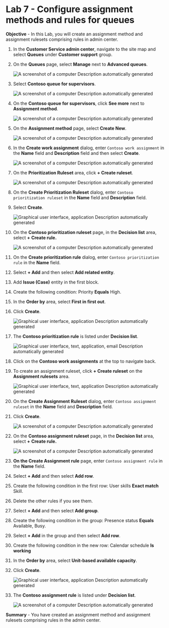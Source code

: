 # Lab 7 - Configure assignment methods and rules for queues

**Objective** - In this Lab, you will create an assignment method and assignment rulesets comprising rules in admin center.

1.  In the **Customer Service admin center**, navigate to the site map
    and select **Queues** under **Customer support** group.

2.  On the **Queues** page, select **Manage** next to **Advanced
    queues**.

    ![A screenshot of a computer Description automatically
generated](./media/media7/image1.png)

3.  Select **Contoso queue for supervisors**.

    ![A screenshot of a computer Description automatically
generated](./media/media7/image2.png)

4.  On the **Contoso queue for supervisors**, click **See more** next to
    **Assignment method**.

    ![A screenshot of a computer Description automatically
generated](./media/media7/image3.png)

5.  On the **Assignment method** page, select **Create New**.

    ![A screenshot of a computer Description automatically
generated](./media/media7/image4.png)

6.  In the **Create work assignment** dialog, enter `Contoso work
    assignment` in the **Name** field and **Description** field and
    then select **Create**.

    ![A screenshot of a computer Description automatically
generated](./media/media7/image5.png)

7.  On the **Prioritization Ruleset** area, click **+ Create ruleset**.

    ![A screenshot of a computer Description automatically
generated](./media/media7/image6.png)

8.  On the **Create Prioritization Ruleset** dialog, enter `Contoso
    prioritization ruleset` in the **Name** field and **Description**
    field.

9.  Select **Create**.

    ![Graphical user interface, application Description automatically
generated](./media/media7/image7.png)

10. On the **Contoso prioritization ruleset** page, in the **Decision
    list** area, select **+** **Create rule.**

    ![A screenshot of a computer Description automatically
generated](./media/media7/image8.png)

11. On the **Create prioritization rule** dialog, enter `Contoso
    prioritization rule` in the **Name** field.

12. Select **+ Add** and then select **Add related entity**.

13. Add **Issue (Case)** entity in the first block.

14. Create the following condition: Priority **Equals** High.

15. In the **Order by** area, select **First in first out**.

16. Click **Create**.

    ![Graphical user interface, application Description automatically
generated](./media/media7/image9.png)

17. The **Contoso prioritization rule** is listed under **Decision
    list**.

    ![Graphical user interface, text, application, email Description
automatically generated](./media/media7/image10.png)

18. Click on the **Contoso work assignments** at the top to navigate
    back.

19. To create an assignment ruleset, click **+ Create ruleset** on the
    **Assignment rulesets** area.

    ![Graphical user interface, text, application Description automatically
generated](./media/media7/image11.png)

20. On the **Create Assignment Ruleset** dialog, enter `Contoso
    assignment ruleset` in the **Name** field and **Description**
    field.

21. Click **Create**.

    ![A screenshot of a computer Description automatically
generated](./media/media7/image12.png)

22. On the **Contoso assignment ruleset** page, in the **Decision
    list** area, select **+** **Create rule.**

    ![A screenshot of a computer Description automatically
generated](./media/media7/image13.png)

23. **On the Create Assignment rule** page, enter `Contoso assignment
    rule`  in the **Name** field.

24. Select **+ Add** and then select **Add row**.

25. Create the following condition in the first row: User skills **Exact
    match** Skill.

26. Delete the other rules if you see them.

27. Select **+ Add** and then select **Add group**.

28. Create the following condition in the group: Presence status
    **Equals** Available, Busy.

29. Select **+ Add** in the group and then select **Add row**.

30. Create the following condition in the new row: Calendar schedule
    **Is working**

31. In the **Order by** area, select **Unit-based available capacity**.

32. Click **Create**.

    ![Graphical user interface, application Description automatically
generated](./media/media7/image14.png)

33. The **Contoso assignment rule** is listed under **Decision list**.

    ![A screenshot of a computer Description automatically
generated](./media/media7/image15.png)

**Summary** - You have created an assignment method and assignment rulesets comprising rules in the admin center.
 
